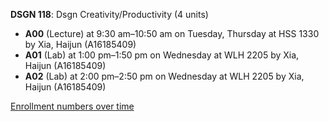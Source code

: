 **DSGN 118**: Dsgn Creativity/Productivity (4 units)

- **A00** (Lecture) at 9:30 am–10:50 am on Tuesday, Thursday at HSS 1330 by Xia, Haijun (A16185409)
- **A01** (Lab) at 1:00 pm–1:50 pm on Wednesday at WLH 2205 by Xia, Haijun (A16185409)
- **A02** (Lab) at 2:00 pm–2:50 pm on Wednesday at WLH 2205 by Xia, Haijun (A16185409)

[Enrollment numbers over time](./DSGN118.tsv)
